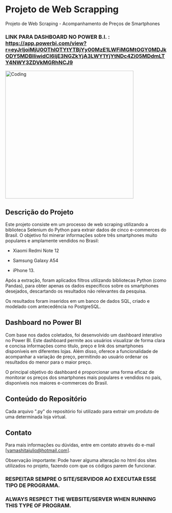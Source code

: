 # Projeto de Web Scrapping
Projeto de Web Scraping - Acompanhamento de Preços de Smartphones

### LINK PARA DASHBOARD NO POWER B.I. : https://app.powerbi.com/view?r=eyJrIjoiMjU0OThlOTYtYTBjYy00MzE1LWFiMGMtOGY0MDJkODY5MDBlIiwidCI6IjE3NGZkYjA3LWY1YjYtNDc4Zi05MDdmLTY4NWY3ZDVkMGRhNCJ9

<img align="center" alt="Coding" width="400" src="https://amta.org.au/wp-content/uploads/2020/03/Choosing-a-mobile-phone-800x470.jpg">

## Descrição do Projeto
Este projeto consiste em um processo de web scraping utilizando a biblioteca Selenium do Python para extrair dados de cinco e-commerces do Brasil.
O objetivo foi minerar informações sobre três smartphones muito populares e amplamente vendidos no Brasil: 

- Xiaomi Redmi Note 12

- Samsung Galaxy A54

- iPhone 13.

Após a extração, foram aplicados filtros utilizando bibliotecas Python (como Pandas), para obter apenas os dados específicos sobre os smartphones desejados, descartando os resultados não relevantes da pesquisa.

Os resultados foram inseridos em um banco de dados SQL, criado e modelado com antecedência no PostgreSQL.

## Dashboard no Power BI
Com base nos dados coletados, foi desenvolvido um dashboard interativo no Power BI. 
Este dashboard permite aos usuários visualizar de forma clara e concisa informações como título, preço e link dos smartphones disponíveis em diferentes lojas. 
Além disso, oferece a funcionalidade de acompanhar a variação de preço, permitindo ao usuário ordenar os resultados do menor para o maior preço.

O principal objetivo do dashboard é proporcionar uma forma eficaz de monitorar os preços dos smartphones mais populares e vendidos no país, disponíveis nos maiores e-commerces do Brasil.

## Conteúdo do Repositório
Cada arquivo ".py" do repositório foi utilizado para extrair um produto de uma determinada loja virtual.

## Contato
Para mais informações ou dúvidas, entre em contato através do e-mail [yamashitajulio@hotmail.com].

Observação importante: Pode haver alguma alteração no html dos sites utilizados no projeto, fazendo com que os códigos parem de funcionar. 

### RESPEITAR SEMPRE O SITE/SERVIDOR AO EXECUTAR ESSE TIPO DE PROGRAMA.
### ALWAYS RESPECT THE WEBSITE/SERVER WHEN RUNNING THIS TYPE OF PROGRAM.

